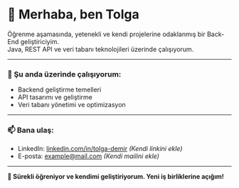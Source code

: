 # 👋 Merhaba, ben Tolga

Öğrenme aşamasında, yetenekli ve kendi projelerine odaklanmış bir Back-End geliştiriciyim.  
Java, REST API ve veri tabanı teknolojileri üzerinde çalışıyorum.

---

### 🚀 Şu anda üzerinde çalışıyorum:
- Backend geliştirme temelleri
- API tasarımı ve geliştirme
- Veri tabanı yönetimi ve optimizasyon

---

### 📫 Bana ulaş:
- LinkedIn: [linkedin.com/in/tolga-demir](https://www.linkedin.com) *(Kendi linkini ekle)*
- E-posta: example@mail.com *(Kendi mailini ekle)*

---

**🌱 Sürekli öğreniyor ve kendimi geliştiriyorum. Yeni iş birliklerine açığım!**
